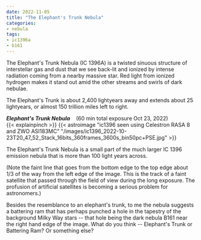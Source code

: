 ```yaml
---
date: 2022-11-05
title: "The Elephant's Trunk Nebula"
categories:
- nebula
tags:
- ic1396a
- b161
---
```


The Elephant's Trunk Nebula (IC 1396A) is a twisted sinuous structure of interstellar gas and dust that we see back-lit and ionized by intense radiation coming from a nearby massive star. Red light from ionized hydrogen makes it stand out amid the other streams and swirls of dark nebulae.


<!--more-->
 The Elephant's Trunk is about 2,400 lightyears away and extends about 25 lightyears, or almost 150 trillion miles left to right.


_**Elephant's Trunk Nebula**_  &nbsp;&nbsp; (60 min total exposure Oct 23, 2022)<br>
{{< explainpinch >}}
{{< astroimage "ic1396 seen using Celestron RASA 8 and ZWO ASI183MC" "/images/ic1396_2022-10-23T20_47_52_Stack_16bits_360frames_3600s_bin50pc+PSE.jpg" >}}

The Elephant's Trunk Nebula is a small part of the much larger IC 1396 emission nebula that is more than 100 light years across. 

(Note the faint line that goes from the bottom edge to the top edge about 1/3 of the way from the left edge of the image.  This is the track of a faint satellite that passed through the field of view during the long exposure.  The profusion of artificial satellites is becoming a serious problem for astronomers.)

Besides the resemblance to an elephant's trunk, to me the nebula suggests a battering ram that has perhaps punched a hole in the tapestry of the background Milky Way stars -- that hole being the dark nebula B161 near the right hand edge of the image.  What do you think -- Elephant's Trunk or Battering Ram?  Or something else?